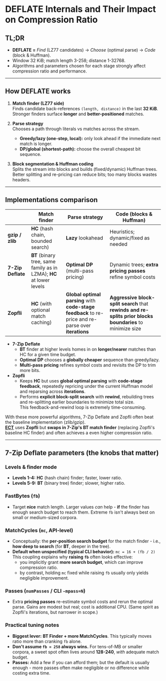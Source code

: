 # DEFLATE Internals and Their Impact on Compression Ratio

## TL;DR
- **DEFLATE =** *Find* (LZ77 candidates) → *Choose* (optimal parse) → *Code* (block & Huffman).
- Window 32 KiB; match length 3-258; distance 1-32768.
- Algorithms and parameters chosen for each stage strongly affect compression ratio and performance.

---

## How DEFLATE works

1) **Match finder (LZ77 side)**  
   Finds candidate back-references `(length, distance)` in the last **32 KiB**.  
   Stronger finders surface **longer** and **better-positioned** matches.

2) **Parse strategy**  
   Chooses a path through literals vs matches across the stream.
    - **Greedy/lazy (one-step, local):** only look ahead if the immediate next match is longer.
    - **DP/global (shortest-path):** choose the overall cheapest bit sequence.

3) **Block segmentation & Huffman coding**  
   Splits the stream into blocks and builds (fixed/dynamic) Huffman trees.  
   Better splitting and re-pricing can reduce bits; too many blocks wastes headers.

---

## Implementations comparison

|  | **Match finder** | **Parse strategy** | **Code (blocks & Huffman)** |
|---|---|---|---|
| **gzip / zlib** | **HC** (hash chain, bounded search) | **Lazy** lookahead | Heuristics; dynamic/fixed as needed |
| **7-Zip Deflate** | **BT** (binary tree, same family as in LZMA); **HC** at lower levels | **Optimal DP** (multi-pass pricing) | Dynamic trees; **extra pricing passes** refine symbol costs |
| **Zopfli** | **HC** (with optional match caching) | **Global optimal parsing** with **code-stage feedback** to re-price and re-parse over **iterations** | **Aggressive block-split search** that **rewinds and re-splits prior blocks boundaries** to minimize size |

- **7-Zip Deflate**  
  - **BT** finder at higher levels homes in on **longer/nearer** matches than HC for a given time budget.  
  - **Optimal DP** chooses a **globally cheaper** sequence than greedy/lazy.  
  - **Multi-pass pricing** refines symbol costs and revisits the DP to trim more bits.
- **Zopfli**  
  - Keeps **HC** but uses **global optimal parsing** with **code-stage feedback**, repeatedly repricing under the current Huffman model and reparsing across **iterations**.
  - Performs **explicit block-split search** with **rewind**, rebuilding trees and re-splitting earlier boundaries to minimize total size.  
   This feedback-and-rewind loop is extremely time-consuming.

With these more powerful algorithms, 7-Zip Deflate and Zopfli often beat the baseline implementation (zlib/gzip).  
[**ECT**](https://github.com/fhanau/Efficient-Compression-Tool) uses **Zopfli** but **swaps in 7-Zip's BT match finder** (replacing Zopfli's baseline HC finder) and often achieves a even higher compression ratio.

---

## 7-Zip Deflate parameters (the knobs that matter)

### Levels & finder mode
- **Levels 1-4:** **HC** (hash chain) finder; faster, lower ratio.  
- **Levels 5-9:** **BT** (binary tree) finder; slower, higher ratio.

### FastBytes (`fb`)
- Target **nice** match length. Larger values *can* help - **if** the finder has enough search budget to reach them. Extreme `fb` isn't always best on small or medium-sized corpora.

### MatchCycles (`mc`, API-level)
- Conceptually: the **per-position search budget** for the match finder - i.e., **how deep to search** (for **BT**, deeper in the tree).  
- **Default when unspecified (typical CLI behavior):** `mc = 16 + (fb / 2)`  
This coupling explains why **raising `fb`** often looks effective:
  - you implicitly grant **more search budget**, which can improve compression ratio.
  - by contrast, holding `mc` fixed while raising `fb` usually only yields negligible improvement.

### Passes (`numPasses` / CLI `-mpass=N`)
- Extra **pricing passes** re-estimate symbol costs and rerun the optimal parse. Gains are modest but real; cost is additional CPU. (Same spirit as Zopfli's iterations, but narrower in scope.)

### Practical tuning notes
- **Biggest lever:** **BT Finder + more MatchCycles**. This typically moves ratio more than cranking `fb` alone.  
- **Don't assume `fb = 258` always wins.** For tens-of-MB or smaller corpora, a sweet spot often lives around **128-240**, *with* adequate match budget.  
- **Passes:** Add a few if you can afford them; but the default is usually enough - more passes often make negligible or no difference while costing extra time.
